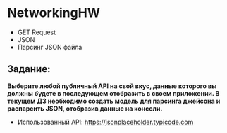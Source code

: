 # NetworkingHW
* GET Request
* JSON
* Парсинг JSON файла

## Задание:
**Выберите любой публичный API на свой вкус, данные которого вы должны будете в последующем отобразить в своем приложении. В текущем ДЗ необходимо создать модель для парсинга джейсона и распарсить JSON, отобразив данные на консоли.**

* Использованный API: https://jsonplaceholder.typicode.com

